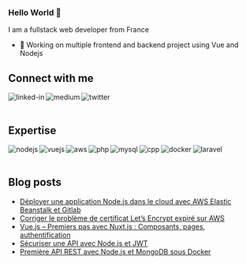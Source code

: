 ### Hello World 👋

I am a fullstack web developer from France
- 🔭 Working on multiple frontend and backend project using Vue and Nodejs


## Connect with me

[<img align="left" alt="linked-in" src="https://img.shields.io/badge/linkedin-%230077B5.svg?&style=for-the-badge&logo=linkedin&logoColor=white" />](https://www.linkedin.com/in/samuel-besnier/)

[<img align="left" alt="medium" src="https://img.shields.io/badge/medium-%2312100E.svg?&style=for-the-badge&logo=medium&logoColor=white" />](https://medium.com/@sbesnier1901)

[<img align="left" alt="twitter" src="https://img.shields.io/badge/twitter-%231DA1F2.svg?&style=for-the-badge&logo=twitter&logoColor=white" />](https://twitter.com/SamBesnier)
<br/>
<br/>
## Expertise

[<img align="left" alt="nodejs" src="https://img.shields.io/badge/node.js%20-%2343853D.svg?&style=for-the-badge&logo=node.js&logoColor=white" />](#)
[<img align="left" alt="vuejs" src="https://img.shields.io/badge/vue.js%20-%88232F3E?&style=for-the-badge&logo=vue.js&logoColor=white" />](#)
[<img align="left" alt="aws" src="https://img.shields.io/badge/Amazon%20AWS-%23232F3E?logo=amazon-aws&logoColor=white&style=for-the-badge" />](#)
[<img align="left" alt="php" src="https://img.shields.io/badge/PHP%20-%23232F3E?logo=php&logoColor=white&style=for-the-badge" />](#)
[<img align="left" alt="mysql" src="https://img.shields.io/badge/Mysql%20-%23232F3E?logo=mysql&logoColor=white&style=for-the-badge" />](#)
[<img align="left" alt="cpp" src="https://img.shields.io/badge/c++%20-%230077B5?logo=cplusplus&logoColor=white&style=for-the-badge" />](#)
[<img align="left" alt="docker" src="https://img.shields.io/badge/docker%20-%230077B5?logo=docker&logoColor=white&style=for-the-badge" />](#)
[<img align="left" alt="laravel" src="https://img.shields.io/badge/laravel%20-%23F05340?logo=laravel&logoColor=white&style=for-the-badge" />](#)
<br/>
<br/>

## Blog posts
<!-- BLOG-POST-LIST:START -->
- [Déployer une application Node.js dans le cloud avec AWS Elastic Beanstalk et Gitlab](https://medium.com/@sbesnier1901/d%C3%A9ployer-une-application-node-js-dans-le-cloud-avec-aws-elastic-beanstalk-et-gitlab-1a86ff1c246f?source=rss-ee9d34e9c8eb------2)
- [Corriger le problème de certificat Let’s Encrypt expiré sur AWS](https://medium.com/@sbesnier1901/corriger-le-probl%C3%A8me-de-certificat-lets-encrypt-expir%C3%A9-sur-aws-ecef04e9248d?source=rss-ee9d34e9c8eb------2)
- [Vue.js – Premiers pas avec Nuxt.js : Composants, pages, authentification](https://medium.com/@sbesnier1901/vue-js-premiers-pas-avec-nuxt-js-composants-pages-authentification-9e9ebb5290c5?source=rss-ee9d34e9c8eb------2)
- [Sécuriser une API avec Node.js et JWT](https://medium.com/@sbesnier1901/s%C3%A9curiser-une-api-avec-node-js-et-jwt-15e14d9df109?source=rss-ee9d34e9c8eb------2)
- [Première API REST avec Node.js et MongoDB sous Docker](https://medium.com/@sbesnier1901/premi%C3%A8re-api-rest-avec-node-js-et-mongodb-sous-docker-884bda9d8e07?source=rss-ee9d34e9c8eb------2)
<!-- BLOG-POST-LIST:END -->

<!--
**sambesnier/sambesnier** is a ✨ _special_ ✨ repository because its `README.md` (this file) appears on your GitHub profile.

Here are some ideas to get you started:

- 🔭 I’m currently working on ...
- 🌱 I’m currently learning ...
- 👯 I’m looking to collaborate on ...
- 🤔 I’m looking for help with ...
- 💬 Ask me about ...
- 📫 How to reach me: ...
- 😄 Pronouns: ...
- ⚡ Fun fact: ...
-->
